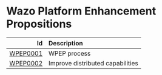 Wazo Platform Enhancement Propositions
======================================

| Id | Description |
| ---: | :--- |
| [WPEP0001](wpep0001.md) | WPEP process |
| [WPEP0002](wpep0002.md) | Improve distributed capabilities |
